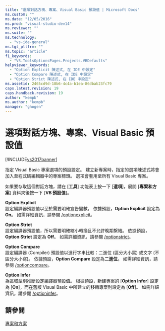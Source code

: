 ```yaml
---
title: "選項對話方塊、專案、Visual Basic 預設值 | Microsoft Docs"
ms.custom: ""
ms.date: "12/05/2016"
ms.prod: "visual-studio-dev14"
ms.reviewer: ""
ms.suite: ""
ms.technology: 
  - "vs-ide-general"
ms.tgt_pltfrm: ""
ms.topic: "article"
f1_keywords: 
  - "VS.ToolsOptionsPages.Projects.VBDefaults"
helpviewer_keywords: 
  - "Option Explicit 陳述式, 在 IDE 中設定"
  - "Option Compare 陳述式, 在 IDE 中設定"
  - "Option Strict 陳述式, 在 IDE 中設定"
ms.assetid: 2465cd9d-18b6-4c4a-b1ea-86dbab23fc79
caps.latest.revision: 19
caps.handback.revision: 19
author: "kempb"
ms.author: "kempb"
manager: "ghogen"
---
```

# 選項對話方塊、專案、Visual Basic 預設值
[!INCLUDE[vs2017banner](../../code-quality/includes/vs2017banner.md)]

指定 Visual Basic 專案選項的預設設定。  建立新專案時，指定的選項陳述式將會加入至程式碼編輯器中的專案標頭。  選項會套用至所有 Visual Basic 專案。  
  
 如果要存取這個對話方塊，請在 \[**工具**\] 功能表上按一下 \[**選項**\]，展開 \[**專案和方案**\] 資料夾後按一下 \[**VB 預設值**\]。  
  
 **Option Explicit**  
 設定編譯器預設值以至於需要明確宣告變數。  依據預設，**Option Explicit** 設定為 **On**。  如需詳細資訊，請參閱 [\/optionexplicit](/dotnet/visual-basic/reference/command-line-compiler/optionexplicit)。  
  
 **Option Strict**  
 設定編譯器預設值，所以需要明確縮小轉換且不允許晚期繫結。  依據預設，**Option Strict** 設定為 **Off**。  如需詳細資訊，請參閱 [\/optionstrict](/dotnet/visual-basic/reference/command-line-compiler/optionstrict)。  
  
 **Option Compare**  
 設定編譯器 \(Compiler\) 預設值以進行字串比較：二進位 \(區分大小寫\) 或文字 \(不區分大小寫\)。 依據預設，**Option Compare** 設定為**二進位**。  如需詳細資訊，請參閱 [\/optioncompare](/dotnet/visual-basic/reference/command-line-compiler/optioncompare)。  
  
 **Option Infer**  
 為區域型別推斷設定編譯器預設值。  根據預設，新建專案的 \[**Option Infer**\] 設定為 \[**On**\]，而在舊版 Visual Basic 中所建立的移轉專案則設定為 \[**Off**\]。  如需詳細資訊，請參閱 [\/optioninfer](/dotnet/visual-basic/reference/command-line-compiler/optioninfer)。  
  
## 請參閱  
 [專案和方案](../../ide/solutions-and-projects-in-visual-studio.md)